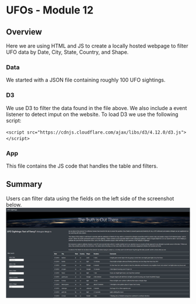 # UFOs - Module 12

## Overview
Here we are using HTML and JS to create a locally hosted webpage to filter UFO data by Date, City, State, Country, and Shape. 

### Data
We started with a JSON file containing roughly 100 UFO sightings. 

### D3 
We use D3 to filter the data found in the file above. We also include a event listener to detect imput on the website. To load D3 we use the following script: 

`<script src="https://cdnjs.cloudflare.com/ajax/libs/d3/4.12.0/d3.js"></script>`

### App
This file contains the JS code that handles the table and filters. 

## Summary

Users can filter data using the fields on the left side of the screenshot below.
![image](https://github.com/jacobxjennings/UFOs/blob/main/static/images/image.PNG?raw=true)



